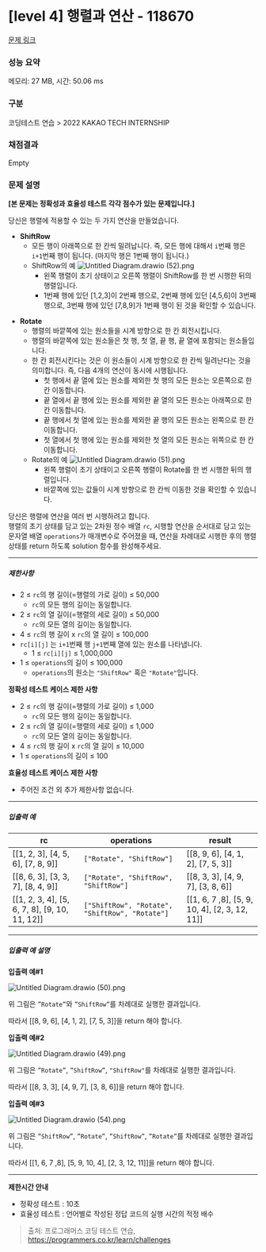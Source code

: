 # [level 4] 행렬과 연산 - 118670 

[문제 링크](https://school.programmers.co.kr/learn/courses/30/lessons/118670?language=python3) 

### 성능 요약

메모리: 27 MB, 시간: 50.06 ms

### 구분

코딩테스트 연습 > 2022 KAKAO TECH INTERNSHIP

### 채점결과

Empty

### 문제 설명

<p><strong>[본 문제는 정확성과 효율성 테스트 각각 점수가 있는 문제입니다.]</strong></p>

<p>당신은 행렬에 적용할 수 있는 두 가지 연산을 만들었습니다.</p>

<ul>
<li><strong>ShiftRow</strong>

<ul>
<li>모든 행이 아래쪽으로 한 칸씩 밀려납니다.
즉, 모든 행에 대해서 <code>i</code>번째 행은 <code>i+1</code>번째 행이 됩니다. (마지막 행은 1번째 행이 됩니다.)</li>
<li>ShiftRow의 예
<img src="https://grepp-programmers.s3.ap-northeast-2.amazonaws.com/files/production/adc18f4a-5a51-40eb-9b57-997efbf27e96/Untitled%20Diagram.drawio%20%2852%29.png" title="" alt="Untitled Diagram.drawio (52).png">

<ul>
<li>왼쪽 행렬이 초기 상태이고 오른쪽 행렬이 ShiftRow를 한 번 시행한 뒤의 행렬입니다.</li>
<li>1번째 행에 있던 [1,2,3]이 2번째 행으로, 2번째 행에 있던 [4,5,6]이 3번째 행으로, 3번째 행에 있던 [7,8,9]가 1번째 행이 된 것을 확인할 수 있습니다.</li>
</ul></li>
</ul></li>
</ul>

<ul>
<li><strong>Rotate</strong>

<ul>
<li>행렬의 바깥쪽에 있는 원소들을 시계 방향으로 한 칸 회전시킵니다.</li>
<li>행렬의 바깥쪽에 있는 원소들은 첫 행, 첫 열, 끝 행, 끝 열에 포함되는 원소들입니다.</li>
<li>한 칸 회전시킨다는 것은 이 원소들이 시계 방향으로 한 칸씩 밀려난다는 것을 의미합니다.
즉, 다음 4개의 연산이 동시에 시행됩니다.

<ul>
<li>첫 행에서 끝 열에 있는 원소를 제외한 첫 행의 모든 원소는 오른쪽으로 한 칸 이동합니다.</li>
<li>끝 열에서 끝 행에 있는 원소를 제외한 끝 열의 모든 원소는 아래쪽으로 한 칸 이동합니다.</li>
<li>끝 행에서 첫 열에 있는 원소를 제외한 끝 행의 모든 원소는 왼쪽으로 한 칸 이동합니다.</li>
<li>첫 열에서 첫 행에 있는 원소를 제외한 첫 열의 모든 원소는 위쪽으로 한 칸 이동합니다.</li>
</ul></li>
<li>Rotate의 예
<img src="https://grepp-programmers.s3.ap-northeast-2.amazonaws.com/files/production/a03423c4-60fa-4841-a4e7-271be6202484/Untitled%20Diagram.drawio%20%2851%29.png" title="" alt="Untitled Diagram.drawio (51).png">

<ul>
<li>왼쪽 행렬이 초기 상태이고 오른쪽 행렬이 Rotate를 한 번 시행한 뒤의 행렬입니다.</li>
<li>바깥쪽에 있는 값들이 시계 방향으로 한 칸씩 이동한 것을 확인할 수 있습니다.</li>
</ul></li>
</ul></li>
</ul>

<p>당신은 행렬에 연산을 여러 번 시행하려고 합니다.<br>
행렬의 초기 상태를 담고 있는 2차원 정수 배열 <code>rc</code>, 시행할 연산을 순서대로 담고 있는 문자열 배열 <code>operations</code>가 매개변수로 주어졌을 때, 연산을 차례대로 시행한 후의 행렬 상태를 return 하도록 solution 함수를 완성해주세요.</p>

<hr>

<h5>제한사항</h5>

<ul>
<li>2 ≤ <code>rc</code>의 행 길이(=행렬의 가로 길이) ≤ 50,000

<ul>
<li><code>rc</code>의 모든 행의 길이는 동일합니다.</li>
</ul></li>
<li>2 ≤ <code>rc</code>의 열 길이(=행렬의 세로 길이) ≤ 50,000

<ul>
<li><code>rc</code>의 모든 열의 길이는 동일합니다.</li>
</ul></li>
<li>4 ≤ <code>rc</code>의 행 길이 x <code>rc</code>의 열 길이 ≤ 100,000</li>
<li><code>rc[i][j]</code> 는 <code>i+1</code>번째 행 <code>j+1</code>번째 열에 있는 원소를 나타냅니다.

<ul>
<li>1 ≤ <code>rc[i][j]</code> ≤ 1,000,000</li>
</ul></li>
<li>1 ≤ <code>operations</code>의 길이 ≤ 100,000

<ul>
<li><code>operations</code>의 원소는 <code>"ShiftRow"</code> 혹은 <code>"Rotate"</code>입니다.</li>
</ul></li>
</ul>

<p><strong>정확성 테스트 케이스 제한 사항</strong></p>

<ul>
<li>2 ≤ <code>rc</code>의 행 길이(=행렬의 가로 길이) ≤ 1,000

<ul>
<li><code>rc</code>의 모든 행의 길이는 동일합니다.</li>
</ul></li>
<li>2 ≤ <code>rc</code>의 열 길이(=행렬의 세로 길이) ≤ 1,000

<ul>
<li><code>rc</code>의 모든 열의 길이는 동일합니다.</li>
</ul></li>
<li>4 ≤ <code>rc</code>의 행 길이 x <code>rc</code>의 열 길이 ≤ 10,000</li>
<li>1 ≤ <code>operations</code>의 길이 ≤ 100</li>
</ul>

<p><strong>효율성 테스트 케이스 제한 사항</strong></p>

<ul>
<li>주어진 조건 외 추가 제한사항 없습니다.</li>
</ul>

<hr>

<h5>입출력 예</h5>
<table class="table">
        <thead><tr>
<th>rc</th>
<th>operations</th>
<th>result</th>
</tr>
</thead>
        <tbody><tr>
<td>[[1, 2, 3], [4, 5, 6], [7, 8, 9]]</td>
<td><code>["Rotate", "ShiftRow"]</code></td>
<td>[[8, 9, 6], [4, 1, 2], [7, 5, 3]]</td>
</tr>
<tr>
<td>[[8, 6, 3], [3, 3, 7], [8, 4, 9]]</td>
<td><code>["Rotate", "ShiftRow", "ShiftRow"]</code></td>
<td>[[8, 3, 3], [4, 9, 7], [3, 8, 6]]</td>
</tr>
<tr>
<td>[[1, 2, 3, 4], [5, 6, 7, 8], [9, 10, 11, 12]]</td>
<td><code>["ShiftRow", "Rotate", "ShiftRow", "Rotate"]</code></td>
<td>[[1, 6, 7 ,8], [5, 9, 10, 4], [2, 3, 12, 11]]</td>
</tr>
</tbody>
      </table>
<hr>

<h5>입출력 예 설명</h5>

<p><strong>입출력 예#1</strong></p>

<p><img src="https://grepp-programmers.s3.ap-northeast-2.amazonaws.com/files/production/e409e001-6e7b-4695-9d8b-4a2abf0e6042/Untitled%20Diagram.drawio%20%2850%29.png" title="" alt="Untitled Diagram.drawio (50).png"></p>

<p>위 그림은 <code>”Rotate”</code>와 <code>”ShiftRow”</code>를 차례대로 실행한 결과입니다.</p>

<p>따라서 [[8, 9, 6], [4, 1, 2], [7, 5, 3]]을 return 해야 합니다.</p>

<p><strong>입출력 예#2</strong></p>

<p><img src="https://grepp-programmers.s3.ap-northeast-2.amazonaws.com/files/production/9005dfbe-288c-4dfd-8073-abe2eb594885/Untitled%20Diagram.drawio%20%2849%29.png" title="" alt="Untitled Diagram.drawio (49).png"></p>

<p>위 그림은 <code>”Rotate”</code>, <code>”ShiftRow”</code>, <code>"ShiftRow"</code>를 차례대로 실행한 결과입니다.</p>

<p>따라서 [[8, 3, 3], [4, 9, 7], [3, 8, 6]]을 return 해야 합니다.</p>

<p><strong>입출력 예#3</strong></p>

<p><img src="https://grepp-programmers.s3.ap-northeast-2.amazonaws.com/files/production/35ca2a90-0c48-4521-bf00-7bc9c4e8a18d/Untitled%20Diagram.drawio%20%2854%29.png" title="" alt="Untitled Diagram.drawio (54).png"></p>

<p>위 그림은 <code>”ShiftRow”</code>, <code>”Rotate”</code>, <code>”ShiftRow”</code>, <code>”Rotate”</code>를 차례대로 실행한 결과입니다.</p>

<p>따라서 [[1, 6, 7 ,8], [5, 9, 10, 4], [2, 3, 12, 11]]을 return 해야 합니다.</p>

<hr>

<p><strong>제한시간 안내</strong></p>

<ul>
<li>정확성 테스트 : 10초</li>
<li>효율성 테스트 : 언어별로 작성된 정답 코드의 실행 시간의 적정 배수</li>
</ul>


> 출처: 프로그래머스 코딩 테스트 연습, https://programmers.co.kr/learn/challenges